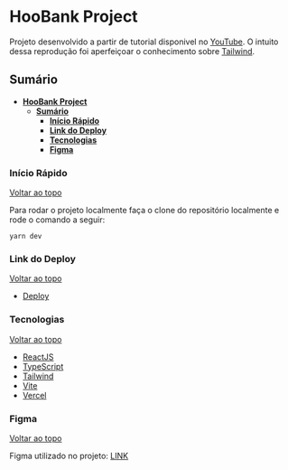 # **HooBank Project**

Projeto desenvolvido a partir de tutorial disponivel no [YouTube](https://www.youtube.com/watch?v=_oO4Qi5aVZs). O intuito dessa reprodução foi aperfeiçoar o conhecimento sobre [Tailwind](https://tailwindcss.com/).

## **Sumário**

- [**HooBank Project**](#hoobank-project)
  - [**Sumário**](#sumário)
    - [**Início Rápido**](#início-rápido)
    - [**Link do Deploy**](#link-do-deploy)
    - [**Tecnologias**](#tecnologias)
    - [**Figma**](#figma)

### **Início Rápido**

[Voltar ao topo](#sumário)

Para rodar o projeto localmente faça o clone do repositório localmente e rode o comando a seguir:

```shell
yarn dev
```

### **Link do Deploy**

[Voltar ao topo](#sumário)

- [Deploy](#)

### **Tecnologias**

[Voltar ao topo](#sumário)

- [ReactJS](https://reactjs.org/)
- [TypeScript](https://www.typescriptlang.org/)
- [Tailwind](https://tailwindcss.com/)
- [Vite](https://vitejs.dev/)
- [Vercel](https://vercel.com/)

### **Figma**

[Voltar ao topo](#sumário)

Figma utilizado no projeto: [LINK](https://www.figma.com/file/bUGIPys15E78w9bs1l4tgS/HooBank?node-id=310%3A486)
